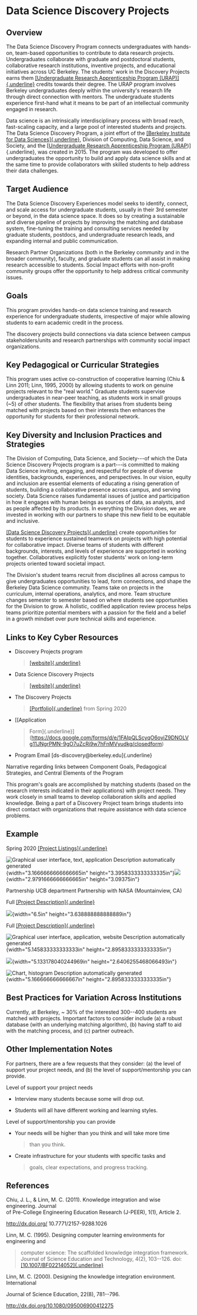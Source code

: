 # Data Science Discovery Projects

## Overview

The Data Science Discovery Program connects undergraduates with
hands-on, team-based opportunities to contribute to data research
projects. Undergraduates collaborate with graduate and postdoctoral
students, collaborative research institutions, inventive projects, and
educational initiatives across UC Berkeley. The students' work in the
Discovery Projects earns them [[Undergraduate Research Apprenticeship
Program (URAP)]{.underline}](https://urap.berkeley.edu/) credits towards
their degree. The URAP program involves Berkeley undergraduates deeply
within the university's research life through direct connection with
mentors. The undergraduate students experience first-hand what it means
to be part of an intellectual community engaged in research.

Data science is an intrinsically interdisciplinary process with broad
reach, fast-scaling capacity, and a large pool of interested students
and projects. The Data Science Discovery Program, a joint effort of the
[[Berkeley Institute for Data
Sciences]{.underline}](https://bids.berkeley.edu/), Division of
Computing, Data Science, and Society, and the [[Undergraduate Research
Apprenticeship Program (URAP](http://urap.berkeley.edu/))]{.underline},
was created in 2015. The program was developed to offer undergraduates
the opportunity to build and apply data science skills and at the same
time to provide collaborators with skilled students to help address
their data challenges.

## Target Audience

The Data Science Discovery Experiences model seeks to identify, connect,
and scale access for undergraduate students, usually in their 3rd
semester or beyond, in the data science space. It does so by creating a
sustainable and diverse pipeline of projects by improving the matching
and database system, fine-tuning the training and consulting services
needed by graduate students, postdocs, and undergraduate research leads,
and expanding internal and public communication.

Research Partner Organizations (both in the Berkeley community and in
the broader community), faculty, and graduate students can all assist in
making research accessible to students. Social Impact efforts with
non-profit community groups offer the opportunity to help address
critical community issues.

## Goals

This program provides hands-on data science training and research
experience for undergraduate students, irrespective of major while
allowing students to earn academic credit in the process.

The discovery projects build connections via data science between campus
stakeholders/units and research partnerships with community social
impact organizations.

## Key Pedagogical or Curricular Strategies

This program uses active co-construction of cooperative learning (Chiu &
Linn 2011; Linn, 1995, 2000) by allowing students to work on genuine
projects relevant to the "real world." Graduate students supervise
undergraduates in near-peer teaching, as students work in small groups
(\~5) of other students. The flexibility that arises from students being
matched with projects based on their interests then enhances the
opportunity for students for their professional network.

## Key Diversity and Inclusion Practices and Strategies

The Division of Computing, Data Science, and Society---of which the Data
Science Discovery Projects program is a part---is committed to making
Data Science inviting, engaging, and respectful for people of diverse
identities, backgrounds, experiences, and perspectives. In our vision,
equity and inclusion are essential elements of educating a rising
generation of students, building a collaborative presence across campus,
and serving society. Data Science raises fundamental issues of justice
and participation in how it engages with human beings as sources of
data, as analysts, and as people affected by its products. In everything
the Division does, we are invested in working with our partners to shape
this new field to be equitable and inclusive.

[[Data Science Discovery
Projects]{.underline}](https://data.berkeley.edu/research/discovery)
create opportunities for students to experience sustained teamwork on
projects with high potential for collaborative impact. Diverse teams of
students with different backgrounds, interests, and levels of experience
are supported in working together. Collaboratives explicitly foster
students' work on long-term projects oriented toward societal impact.

The Division's student teams recruit from disciplines all across campus
to give undergraduates opportunities to lead, form connections, and
shape the Berkeley Data Science community. Teams take on projects in the
curriculum, internal operations, analytics, and more. Team structure
changes semester to semester based on where students see opportunities
for the Division to grow. A holistic, codified application review
process helps teams prioritize potential members with a passion for the
field and a belief in a growth mindset over pure technical skills and
experience.

## Links to Key Cyber Resources

-   Discovery Projects program
    > [[website]{.underline}](https://discovery.berkeley.edu/home)

-   Data Science Discovery Projects
    > [[website]{.underline}](https://data.berkeley.edu/research/discovery)

-   The Discovery Projects
    > [[Portfolio]{.underline}](https://data.berkeley.edu/spring-2020-discovery-projects)
    > from Spring 2020

-   [[Application
    > Form]{.underline}](https://docs.google.com/forms/d/e/1FAIpQLScyqO6oyiZ9DNOLVg11JNgrPMN-9gO7uZcRi9w7hFnMVyudkg/closedform)

-   Program Email [ds-discovery\@berkeley.edu]{.underline}

Narrative regarding links between Component Goals, Pedagogical
Strategies, and Central Elements of the Program

This program's goals are accomplished by matching students (based on the
research interests indicated in their applications) with project needs.
They work closely in small teams to develop collaboration skills and
applied knowledge. Being a part of a Discovery Project team brings
students into direct contact with organizations that require assistance
with data science problems.

## Example

Spring 2020 [[Project
Listings]{.underline}](https://data.berkeley.edu/discovery-project-list/spring-2020-discovery-projects)

![Graphical user interface, text, application Description automatically
generated](../media/image10.png){width="3.1666666666666665in"
height="3.3958333333333335in"}![](../media/image8.png){width="2.9791666666666665in"
height="3.09375in"}

Partnership UCB department Partnership with NASA (Mountainview, CA)

Full [[Project
Description]{.underline}](https://data.berkeley.edu/spring-2020-discovery-projects/sf-yeah)

![](../media/image7.png){width="6.5in" height="3.638888888888889in"}

Full [[Project
Description]{.underline}](https://data.berkeley.edu/spring-2020-discovery-projects/nasa-data-viz)

![Graphical user interface, application, website Description
automatically
generated](../media/image4.png){width="5.145833333333333in"
height="2.8958333333333335in"}

![](../media/image3.png){width="5.133178040244969in"
height="2.6406255468066493in"}

![Chart, histogram Description automatically
generated](../media/image6.png){width="5.166666666666667in"
height="2.8958333333333335in"}

## Best Practices for Variation Across Institutions

Currently, at Berkeley, \~ 30% of the interested 300--400 students are
matched with projects. Important factors to consider include (a) a
robust database (with an underlying matching algorithm), (b) having
staff to aid with the matching process, and (c) partner outreach.

## Other Implementation Notes

For partners, there are a few requests that they consider: (a) the level
of support your project needs, and (b) the level of support/mentorship
you can provide.

Level of support your project needs

-   Interview many students because some will drop out.

-   Students will all have different working and learning styles.

Level of support/mentorship you can provide

-   Your needs will be higher than you think and will take more time
    > than you think.

-   Create infrastructure for your students with specific tasks and
    > goals, clear expectations, and progress tracking.

## References

Chiu, J. L., & Linn, M. C. (2011). Knowledge integration and wise
engineering. Journal\
of Pre-College Engineering Education Research (J-PEER), 1(1), Article 2.

http://dx.doi.org/ 10.7771/2157-9288.1026

Linn, M. C. (1995). Designing computer learning environments for
engineering and

> computer science: The scaffolded knowledge integration framework.
> Journal of Science Education and Technology, 4(2), 103--126.
> doi:[[10.1007/BF02214052]{.underline}](https://www.researchgate.net/deref/http%3A%2F%2Fdx.doi.org%2F10.1007%2FBF02214052)

Linn, M. C. (2000). Designing the knowledge integration environment.
International

Journal of Science Education, 22(8), 781--796.

http://dx.doi.org/10.1080/095006900412275
